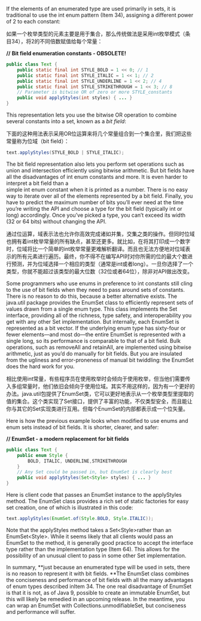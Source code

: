 







 





























If the elements of an enumerated type are used primarily in sets, it is traditional to use the int enum pattern \(Item 34\), assigning a different power of 2 to each constant:

如果一个枚举类型的元素主要是用于集合，那么传统做法是采用int枚举模式（条目34），将2的不同倍数赋值给每个常量：

**//** **Bit field enumeration constants - OBSOLETE!**

```java
public class Text {
    public static final int STYLE_BOLD = 1 << 0; // 1
    public static final int STYLE_ITALIC = 1 << 1; // 2
    public static final int STYLE_UNDERLINE = 1 << 2; // 4 
    public static final int STYLE_STRIKETHROUGH = 1 << 3; // 8
    // Parameter is bitwise OR of zero or more STYLE_constants
    public void applyStyles(int styles) { ... } 
}
```

This representation lets you use the bitwise OR operation to combine several constants into a set, known as a _bit field_:

下面的这种用法表示采用OR位运算来将几个常量组合到一个集合里，我们把这些常量称为位域（bit field）：

```java
text.applyStyles(STYLE_BOLD | STYLE_ITALIC);
```

The bit field representation also lets you perform set operations such as union and intersection efficiently using bitwise arithmetic. But bit fields have all the disadvantages of int enum constants and more. It is even harder to interpret a bit field than a  
simple int enum constant when it is printed as a number. There is no easy way to iterate over all of the elements represented by a bit field. Finally, you have to predict the maximum number of bits you’ll ever need at the time you’re writing the API and choose a type for the bit field \(typically int or long\) accordingly. Once you’ve picked a type, you can’t exceed its width \(32 or 64 bits\) without changing the API.

通过位运算，域表示法也允许你高效完成诸如并集，交集之类的操作。但同时位域也拥有着int枚举常量的所有缺点，甚至还更多。就比如，在将其打印成一个数字时，位域将比一个简单的int枚举常量更难解析翻译。而且也无法方便地对位域表示的所有元素进行遍历。最终，你不得不在编写API时对你所需的位的最大个数进行预测，并为位域选择一个相应的类型（通常是int或者long）。一旦你选择了一个类型，你就不能超过该类型的最大位数（32位或者64位），除非对API做出改变。

Some programmers who use enums in preference to int constants still cling to the use of bit fields when they need to pass around sets of constants. There is no reason to do this, because a better alternative exists. The java.util package provides the EnumSet class to efficiently represent sets of values drawn from a single enum type. This class implements the Set interface, providing all of the richness, type safety, and interoperability you get with any other Set implementation. But internally, each EnumSet is represented as a bit vector. If the underlying enum type has sixty-four or fewer elements—and most do—the entire EnumSet is represented with a single long, so its performance is comparable to that of a bit field. Bulk operations, such as removeAll and retainAll, are implemented using bitwise arithmetic, just as you’d do manually for bit fields. But you are insulated from the ugliness and error-proneness of manual bit twiddling: the EnumSet does the hard work for you.

相比使用int常量，有些程序员在使用枚举时会倾向于使用枚举，但当他们需要传入多组常量时，他们依旧会倾向于使用位域。其实不用这样的，因为有一个更好的办法。java.util包提供了EnumSet类，它可以更好地表示从一个枚举类型里提取的值的集合。这个类实现了Set接口，提供了丰富的功能，不仅类型安全，而且能让你与其它的Set实现类进行互用。但每个EnumSet的内部都表示成一个位矢量。

Here is how the previous example looks when modified to use enums and enum sets instead of bit fields. It is shorter, clearer, and safer:

**// EnumSet - a modern replacement for bit fields**

```java
public class Text {
    public enum Style { 
        BOLD, ITALIC, UNDERLINE,STRIKETHROUGH 
    }
    // Any Set could be passed in, but EnumSet is clearly best
    public void applyStyles(Set<Style> styles) { ... } 
}
```

Here is client code that passes an EnumSet instance to the applyStyles method. The EnumSet class provides a rich set of static factories for easy set creation, one of which is illustrated in this code:

```java
text.applyStyles(EnumSet.of(Style.BOLD, Style.ITALIC));
```

Note that the applyStyles method takes a Set&lt;Style&gt;rather than an EnumSet&lt;Style&gt;. While it seems likely that all clients would pass an EnumSet to the method, it is generally good practice to accept the interface type rather than the implementation type \(Item 64\). This allows for the possibility of an unusual client to pass in some other Set implementation.

In summary, **just because an enumerated type will be used in sets, there is no reason to represent it with bit fields. **The EnumSet class combines the conciseness and performance of bit fields with all the many advantages of enum types described inItem 34. The one real disadvantage of EnumSet is that it is not, as of Java 9, possible to create an immutable EnumSet, but this will likely be remedied in an upcoming release. In the meantime, you can wrap an EnumSet with Collections.unmodifiableSet, but conciseness and performance will suffer.

